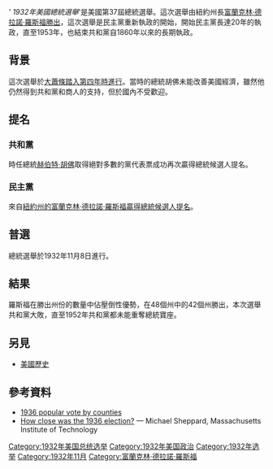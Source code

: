 *'
1932年美國總統選舉*'是美國第37屆總統選舉。這次選舉由紐約州長[富蘭克林·德拉諾·羅斯福勝出](https://zh.wikipedia.org/wiki/富蘭克林·德拉諾·羅斯福 "wikilink")，這次選舉是民主黨重新執政的開始，開始民主黨長達20年的執政，直至1953年，也結束共和黨自1860年以來的長期執政。

## 背景

這次選舉於[大蕭條踏入第四年時進行](https://zh.wikipedia.org/wiki/大蕭條 "wikilink")。當時的總統胡佛未能改善美國經濟，雖然他仍然得到共和黨和商人的支持，但於國內不受歡迎。

## 提名

### 共和黨

時任總統[赫伯特·胡佛](../Page/赫伯特·胡佛.md "wikilink")取得絕對多數的黨代表票成功再次贏得總統候選人提名。

### 民主黨

來自[紐約州的](https://zh.wikipedia.org/wiki/紐約州 "wikilink")[富蘭克林·德拉諾·羅斯福贏得總統候選人提名](https://zh.wikipedia.org/wiki/富蘭克林·德拉諾·羅斯福 "wikilink")。

## 普選

總統選舉於1932年11月8日進行。

## 結果

羅斯福在勝出州份的數量中佔壓倒性優勢，在48個州中的42個州勝出，本次選舉共和黨大敗，直至1952年共和黨都未能重奪總統寶座。

## 另見

  - [美國歷史](https://zh.wikipedia.org/wiki/美國歷史 "wikilink")

## 參考資料

  - [1936 popular vote by
    counties](http://geoelections.free.fr/USA/elec_comtes/1936.htm)
  - [How close was the 1936
    election?](https://web.archive.org/web/20120825102042/http://www.mit.edu/~mi22295/elections.html#1936#1936) —
    Michael Sheppard, Massachusetts Institute of Technology

[Category:1932年美国总统选举](https://zh.wikipedia.org/wiki/Category:1932年美国总统选举 "wikilink")
[Category:1932年美国政治](https://zh.wikipedia.org/wiki/Category:1932年美国政治 "wikilink")
[Category:1932年选举](https://zh.wikipedia.org/wiki/Category:1932年选举 "wikilink")
[Category:1932年11月](https://zh.wikipedia.org/wiki/Category:1932年11月 "wikilink")
[Category:富蘭克林·德拉諾·羅斯福](https://zh.wikipedia.org/wiki/Category:富蘭克林·德拉諾·羅斯福 "wikilink")
